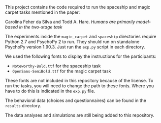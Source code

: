 This project contains the code required to run the spaceship and magic carpet
tasks mentioned in the paper:

Carolina Feher da Silva and Todd A. Hare.
*Humans are primarily model-based in the two-stage task*

The experiments inside the `magic_carpet` and `spaceship` directories
require Python 2.7 and PsychoPy 2 to run.
They should run on standalone PsychoPy version 1.90.3.
Just run the `exp.py` script in each directory.

We used the following fonts to display the instructions for the participants:
* `Noteworthy-Bold.ttf` for the spaceship task
* `OpenSans-SemiBold.ttf` for the magic carpet task

These fonts are not included in this repository because of the license.
To run the tasks, you will need to change the path to these fonts.
Where you have to do this is indicated in the `exp.py` file.

The behavioral data (choices and questionnaires) can be found in the `results`
directory.

The data analyses and simulations are still being added to this repository.
